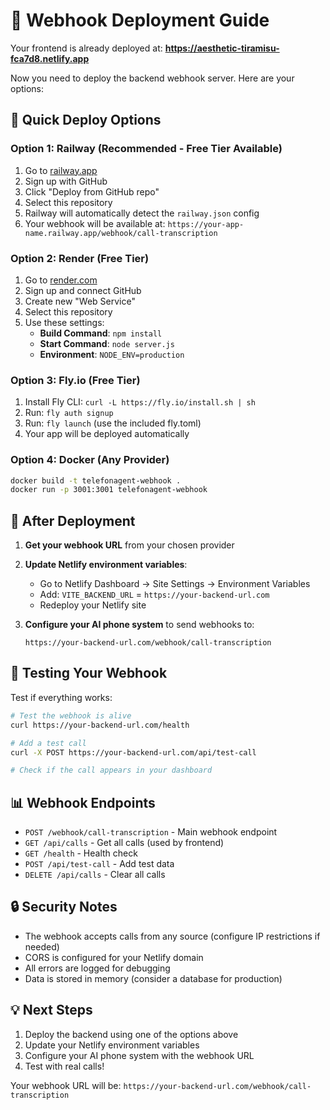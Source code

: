 # 🚀 Webhook Deployment Guide

Your frontend is already deployed at: **https://aesthetic-tiramisu-fca7d8.netlify.app**

Now you need to deploy the backend webhook server. Here are your options:

## 🎯 Quick Deploy Options

### Option 1: Railway (Recommended - Free Tier Available)
1. Go to [railway.app](https://railway.app)
2. Sign up with GitHub
3. Click "Deploy from GitHub repo"
4. Select this repository
5. Railway will automatically detect the `railway.json` config
6. Your webhook will be available at: `https://your-app-name.railway.app/webhook/call-transcription`

### Option 2: Render (Free Tier)
1. Go to [render.com](https://render.com)
2. Sign up and connect GitHub
3. Create new "Web Service"
4. Select this repository
5. Use these settings:
   - **Build Command**: `npm install`
   - **Start Command**: `node server.js`
   - **Environment**: `NODE_ENV=production`

### Option 3: Fly.io (Free Tier)
1. Install Fly CLI: `curl -L https://fly.io/install.sh | sh`
2. Run: `fly auth signup`
3. Run: `fly launch` (use the included fly.toml)
4. Your app will be deployed automatically

### Option 4: Docker (Any Provider)
```bash
docker build -t telefonagent-webhook .
docker run -p 3001:3001 telefonagent-webhook
```

## 🔧 After Deployment

1. **Get your webhook URL** from your chosen provider
2. **Update Netlify environment variables**:
   - Go to Netlify Dashboard → Site Settings → Environment Variables
   - Add: `VITE_BACKEND_URL` = `https://your-backend-url.com`
   - Redeploy your Netlify site

3. **Configure your AI phone system** to send webhooks to:
   ```
   https://your-backend-url.com/webhook/call-transcription
   ```

## 🧪 Testing Your Webhook

Test if everything works:
```bash
# Test the webhook is alive
curl https://your-backend-url.com/health

# Add a test call
curl -X POST https://your-backend-url.com/api/test-call

# Check if the call appears in your dashboard
```

## 📊 Webhook Endpoints

- `POST /webhook/call-transcription` - Main webhook endpoint
- `GET /api/calls` - Get all calls (used by frontend)
- `GET /health` - Health check
- `POST /api/test-call` - Add test data
- `DELETE /api/calls` - Clear all calls

## 🔒 Security Notes

- The webhook accepts calls from any source (configure IP restrictions if needed)
- CORS is configured for your Netlify domain
- All errors are logged for debugging
- Data is stored in memory (consider a database for production)

## 💡 Next Steps

1. Deploy the backend using one of the options above
2. Update your Netlify environment variables
3. Configure your AI phone system with the webhook URL
4. Test with real calls!

Your webhook URL will be: `https://your-backend-url.com/webhook/call-transcription`